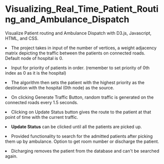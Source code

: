 # Visualizing_Real_Time_Patient_Routing_and_Ambulance_Dispatch
Visualize Patient routing and Ambulance Dispatch with D3.js, Javascript, HTML, and CSS.

<li>The project takes in input of the number of vertices, a weight adjacency matrix depicting the traffic between the patients on connected roads.
Default node of hospital is 0.
<p><li>Input for priority of patients in order. (remember to set priority of 0th index as 0 as it is the hospital)
<p><li>The algorithm then sets the patient with the highest priority as the destination with the hospital (0th node) as the source.
<p><li>On clicking Generate Traffic Button, random traffic is generated on the connected roads every 1.5 seconds. 
<p><li>Clicking on Update Status button gives the route to the patient at that point of time with the current traffic. 
<p><b><li>Update Status</b> can be clicked until all the patients are picked up.
<p>
<p><li>Provided functionality to search for the admitted patients after picking them up by ambulance. Option to get room number or discharge the patient.
<p><li>Dicharging removes the patient from the database and can't be searched again.
